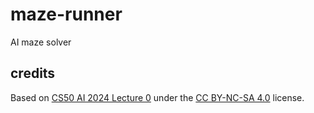 # maze-runner

AI maze solver

## credits

Based on [CS50 AI 2024 Lecture 0](https://cs50.harvard.edu/ai/2024/weeks/0/)
under the [CC BY-NC-SA 4.0](https://creativecommons.org/licenses/by-nc-sa/4.0/) license.
